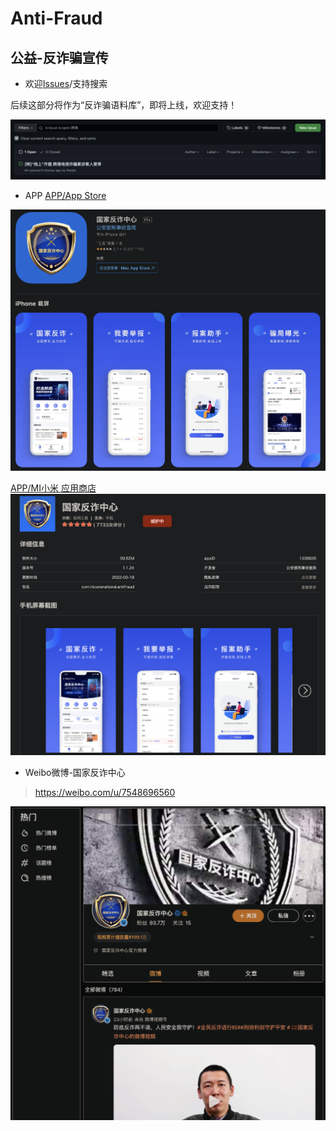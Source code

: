 # Anti-Fraud
## 公益-反诈骗宣传
* 欢迎[Issues](https://github.com/paipai-Studio/Anti-Fraud/issues)/支持搜索

后续这部分将作为“反诈骗语料库”，即将上线，欢迎支持！

<img src="./00.Source/I.png" style="zoom:100%;"/>

* APP
[APP/App Store](https://apps.apple.com/cn/app/%E5%9B%BD%E5%AE%B6%E5%8F%8D%E8%AF%88%E4%B8%AD%E5%BF%83/id1552823102)
<img src="./00.Source/A.png" style="zoom:100%;"/>

[APP/MI小米 应用商店](https://app.mi.com/details?id=com.hicorenational.antifraud)
<img src="./00.Source/M.png" style="zoom:100%;"/>

* Weibo微博-国家反诈中心
> https://weibo.com/u/7548696560
<img src="./00.Source/W.png" style="zoom:100%;"/>

